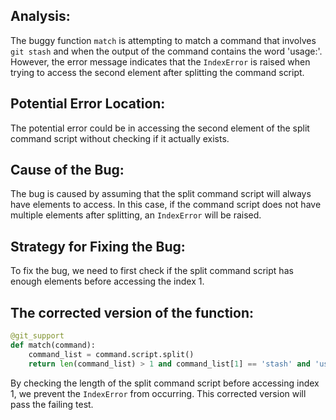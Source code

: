 ## Analysis:
The buggy function `match` is attempting to match a command that involves `git stash` and when the output of the command contains the word 'usage:'. However, the error message indicates that the `IndexError` is raised when trying to access the second element after splitting the command script.

## Potential Error Location:
The potential error could be in accessing the second element of the split command script without checking if it actually exists.

## Cause of the Bug:
The bug is caused by assuming that the split command script will always have elements to access. In this case, if the command script does not have multiple elements after splitting, an `IndexError` will be raised.

## Strategy for Fixing the Bug:
To fix the bug, we need to first check if the split command script has enough elements before accessing the index 1.

## The corrected version of the function:
```python
@git_support
def match(command):
    command_list = command.script.split()
    return len(command_list) > 1 and command_list[1] == 'stash' and 'usage:' in command.stderr
``` 

By checking the length of the split command script before accessing index 1, we prevent the `IndexError` from occurring. This corrected version will pass the failing test.